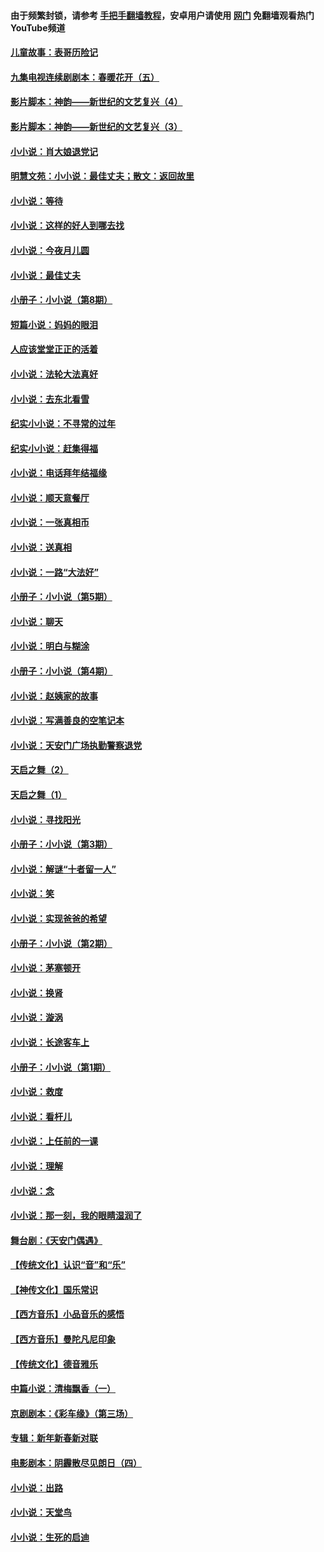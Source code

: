 #### 由于频繁封锁，请参考 [手把手翻墙教程](https://github.com/gfw-breaker/guides/wiki/)，安卓用户请使用 [网门](https://github.com/gfw-breaker/nogfw/blob/master/dl.md?t=06190301) 免翻墙观看热门YouTube频道 

#### [儿童故事：表哥历险记](../pages/328/383535.md?t=06190301) 

#### [九集电视连续剧剧本：春暖花开（五）](../pages/328/275919.md?t=06190301) 

#### [影片脚本：神韵——新世纪的文艺复兴（4）](../pages/328/266089.md?t=06190301) 

#### [影片脚本：神韵——新世纪的文艺复兴（3）](../pages/328/266087.md?t=06190301) 

#### [小小说：肖大娘退党记](../pages/328/239807.md?t=06190301) 

#### [明慧文苑：小小说：最佳丈夫；散文：返回故里](../pages/328/3439.md?t=06190301) 

#### [小小说：等待](../pages/328/223927.md?t=06190301) 

#### [小小说：这样的好人到哪去找](../pages/328/209396.md?t=06190301) 

#### [小小说：今夜月儿圆](../pages/328/193588.md?t=06190301) 

#### [小小说：最佳丈夫](../pages/328/190938.md?t=06190301) 

#### [小册子：小小说（第8期）](../pages/328/188202.md?t=06190301) 

#### [短篇小说：妈妈的眼泪](../pages/328/187712.md?t=06190301) 

#### [人应该堂堂正正的活着](../pages/328/182430.md?t=06190301) 

#### [小小说：法轮大法真好](../pages/328/174669.md?t=06190301) 

#### [小小说：去东北看雪](../pages/328/173882.md?t=06190301) 

#### [纪实小小说：不寻常的过年](../pages/328/173187.md?t=06190301) 

#### [纪实小小说：赶集得福](../pages/328/172652.md?t=06190301) 

#### [小小说：电话拜年结福缘](../pages/328/172533.md?t=06190301) 

#### [小小说：顺天意餐厅](../pages/328/170182.md?t=06190301) 

#### [小小说：一张真相币](../pages/328/169410.md?t=06190301) 

#### [小小说：送真相](../pages/328/166713.md?t=06190301) 

#### [小小说：一路“大法好”](../pages/328/162016.md?t=06190301) 

#### [小册子：小小说（第5期）](../pages/328/161131.md?t=06190301) 

#### [小小说：聊天](../pages/328/159640.md?t=06190301) 

#### [小小说：明白与糊涂](../pages/328/158101.md?t=06190301) 

#### [小册子：小小说（第4期）](../pages/328/158006.md?t=06190301) 

#### [小小说：赵姨家的故事](../pages/328/157843.md?t=06190301) 

#### [小小说：写满善良的空笔记本](../pages/328/157382.md?t=06190301) 

#### [小小说：天安门广场执勤警察退党](../pages/328/156982.md?t=06190301) 

#### [天启之舞（2）](../pages/328/153440.md?t=06190301) 

#### [天启之舞（1）](../pages/328/153439.md?t=06190301) 

#### [小小说：寻找阳光](../pages/328/153065.md?t=06190301) 

#### [小册子：小小说（第3期）](../pages/328/151715.md?t=06190301) 

#### [小小说：解谜“十者留一人”](../pages/328/148967.md?t=06190301) 

#### [小小说：笑](../pages/328/148905.md?t=06190301) 

#### [小小说：实现爸爸的希望](../pages/328/148096.md?t=06190301) 

#### [小册子：小小说（第2期）](../pages/328/147214.md?t=06190301) 

#### [小小说：茅塞顿开](../pages/328/147030.md?t=06190301) 

#### [小小说：换肾](../pages/328/146770.md?t=06190301) 

#### [小小说：漩涡](../pages/328/146683.md?t=06190301) 

#### [小小说：长途客车上](../pages/328/145076.md?t=06190301) 

#### [小册子：小小说（第1期）](../pages/328/143963.md?t=06190301) 

#### [小小说：救度](../pages/328/143927.md?t=06190301) 

#### [小小说：看杆儿](../pages/328/142137.md?t=06190301) 

#### [小小说：上任前的一课](../pages/328/140808.md?t=06190301) 

#### [小小说：理解](../pages/328/140476.md?t=06190301) 

#### [小小说：念](../pages/328/139513.md?t=06190301) 

#### [小小说：那一刻，我的眼睛湿润了](../pages/328/138476.md?t=06190301) 

#### [舞台剧：《天安门偶遇》](../pages/328/117155.md?t=06190301) 

#### [【传统文化】认识“音”和“乐”](../pages/328/108667.md?t=06190301) 

#### [【神传文化】国乐常识](../pages/328/104225.md?t=06190301) 

#### [【西方音乐】小品音乐的感悟](../pages/328/102924.md?t=06190301) 

#### [【西方音乐】曼陀凡尼印象](../pages/328/102922.md?t=06190301) 

#### [【传统文化】德音雅乐](../pages/328/102923.md?t=06190301) 

#### [中篇小说：清梅飘香（一）](../pages/328/101058.md?t=06190301) 

#### [京剧剧本：《彩车缘》（第三场）](../pages/328/96434.md?t=06190301) 

#### [专辑：新年新春新对联](../pages/328/94991.md?t=06190301) 

#### [电影剧本：阴霾散尽见朗日（四）](../pages/328/87081.md?t=06190301) 

#### [小小说：出路](../pages/328/84848.md?t=06190301) 

#### [小小说：天堂鸟](../pages/328/83084.md?t=06190301) 

#### [小小说：生死的启迪](../pages/328/70977.md?t=06190301) 


